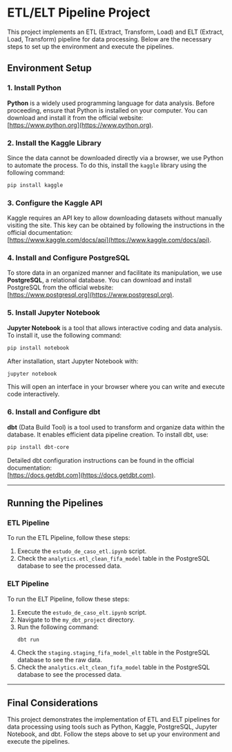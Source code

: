 # ETL/ELT Pipeline Project

This project implements an ETL (Extract, Transform, Load) and ELT (Extract, Load, Transform) pipeline for data processing. Below are the necessary steps to set up the environment and execute the pipelines.

## Environment Setup

### 1. Install Python
**Python** is a widely used programming language for data analysis. Before proceeding, ensure that Python is installed on your computer. You can download and install it from the official website:  
[https://www.python.org](https://www.python.org).

### 2. Install the Kaggle Library
Since the data cannot be downloaded directly via a browser, we use Python to automate the process. To do this, install the `kaggle` library using the following command:

```bash
pip install kaggle
```

### 3. Configure the Kaggle API
Kaggle requires an API key to allow downloading datasets without manually visiting the site. This key can be obtained by following the instructions in the official documentation:  
[https://www.kaggle.com/docs/api](https://www.kaggle.com/docs/api).

### 4. Install and Configure PostgreSQL
To store data in an organized manner and facilitate its manipulation, we use **PostgreSQL**, a relational database. You can download and install PostgreSQL from the official website:  
[https://www.postgresql.org](https://www.postgresql.org).

### 5. Install Jupyter Notebook
**Jupyter Notebook** is a tool that allows interactive coding and data analysis. To install it, use the following command:

```bash
pip install notebook
```

After installation, start Jupyter Notebook with:

```bash
jupyter notebook
```

This will open an interface in your browser where you can write and execute code interactively.

### 6. Install and Configure dbt
**dbt** (Data Build Tool) is a tool used to transform and organize data within the database. It enables efficient data pipeline creation. To install dbt, use:

```bash
pip install dbt-core
```

Detailed dbt configuration instructions can be found in the official documentation:  
[https://docs.getdbt.com](https://docs.getdbt.com).

---

## Running the Pipelines

### ETL Pipeline
To run the ETL Pipeline, follow these steps:

1. Execute the `estudo_de_caso_etl.ipynb` script.
2. Check the `analytics.etl_clean_fifa_model` table in the PostgreSQL database to see the processed data.

### ELT Pipeline
To run the ELT Pipeline, follow these steps:

1. Execute the `estudo_de_caso_elt.ipynb` script.
2. Navigate to the `my_dbt_project` directory.
3. Run the following command:
   ```bash
   dbt run
   ```
4. Check the `staging.staging_fifa_model_elt` table in the PostgreSQL database to see the raw data.
5. Check the `analytics.elt_clean_fifa_model` table in the PostgreSQL database to see the processed data.

---

## Final Considerations
This project demonstrates the implementation of ETL and ELT pipelines for data processing using tools such as Python, Kaggle, PostgreSQL, Jupyter Notebook, and dbt. Follow the steps above to set up your environment and execute the pipelines.

